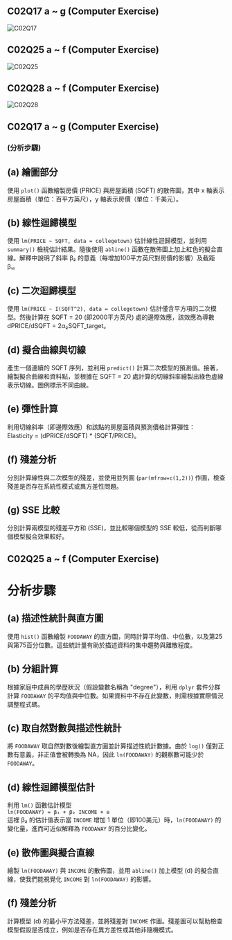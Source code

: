 
## C02Q17 a ~ g (Computer Exercise)
![C02Q17](https://github.com/user-attachments/assets/23ae9b10-d623-4468-9c54-831dfc437d55)

## C02Q25 a ~ f (Computer Exercise)
![C02Q25](https://github.com/user-attachments/assets/d0ea2c24-0947-4b11-92e5-dbe352c94670)

## C02Q28 a ~ f (Computer Exercise)
![C02Q28](https://github.com/user-attachments/assets/ab9cdd15-921b-41f2-8935-346e18d6d87c)

## C02Q17 a ~ g (Computer Exercise)
### (分析步驟)

## (a) 繪圖部分
使用 `plot()` 函數繪製房價 (PRICE) 與房屋面積 (SQFT) 的散佈圖，其中 x 軸表示房屋面積（單位：百平方英尺），y 軸表示房價（單位：千美元）。

## (b) 線性迴歸模型
使用 `lm(PRICE ~ SQFT, data = collegetown)` 估計線性迴歸模型，並利用 `summary()` 檢視估計結果。隨後使用 `abline()` 函數在散佈圖上加上紅色的擬合直線。解釋中說明了斜率 β₂ 的意義（每增加100平方英尺對房價的影響）及截距 β₁。

## (c) 二次迴歸模型
使用 `lm(PRICE ~ I(SQFT^2), data = collegetown)` 估計僅含平方項的二次模型。然後計算在 SQFT = 20 (即2000平方英尺) 處的邊際效應，該效應為導數  
dPRICE/dSQFT = 2α₂SQFT_target。

## (d) 擬合曲線與切線
產生一個連續的 SQFT 序列，並利用 `predict()` 計算二次模型的預測值。接著，繪製擬合曲線和資料點，並根據在 SQFT = 20 處計算的切線斜率繪製出綠色虛線表示切線。圖例標示不同曲線。

## (e) 彈性計算
利用切線斜率（即邊際效應）和該點的房屋面積與預測價格計算彈性：  
Elasticity = (dPRICE/dSQFT) * (SQFT/PRICE)。

## (f) 殘差分析
分別計算線性與二次模型的殘差，並使用並列圖 (`par(mfrow=c(1,2))`) 作圖，檢查殘差是否存在系統性模式或異方差性問題。

## (g) SSE 比較
分別計算兩模型的殘差平方和 (SSE)，並比較哪個模型的 SSE 較低，從而判斷哪個模型擬合效果較好。

## C02Q25 a ~ f (Computer Exercise)
# 分析步驟

## (a) 描述性統計與直方圖
使用 `hist()` 函數繪製 `FOODAWAY` 的直方圖，同時計算平均值、中位數，以及第25與第75百分位數。這些統計量有助於描述資料的集中趨勢與離散程度。

## (b) 分組計算
根據家庭中成員的學歷狀況（假設變數名稱為 "degree"），利用 `dplyr` 套件分群計算 `FOODAWAY` 的平均值與中位數。如果資料中不存在此變數，則需根據實際情況調整程式碼。

## (c) 取自然對數與描述性統計
將 `FOODAWAY` 取自然對數後繪製直方圖並計算描述性統計數據。由於 `log()` 僅對正數有意義，非正值會被轉換為 NA，因此 `ln(FOODAWAY)` 的觀察數可能少於 `FOODAWAY`。

## (d) 線性迴歸模型估計
利用 `lm()` 函數估計模型  
`ln(FOODAWAY) = β₁ + β₂ INCOME + e`  
這裡 β₂ 的估計值表示當 `INCOME` 增加 1 單位（即100美元）時，`ln(FOODAWAY)` 的變化量，進而可近似解釋為 `FOODAWAY` 的百分比變化。

## (e) 散佈圖與擬合直線
繪製 `ln(FOODAWAY)` 與 `INCOME` 的散佈圖，並用 `abline()` 加上模型 (d) 的擬合直線，使我們能視覺化 `INCOME` 對 `ln(FOODAWAY)` 的影響。

## (f) 殘差分析
計算模型 (d) 的最小平方法殘差，並將殘差對 `INCOME` 作圖。殘差圖可以幫助檢查模型假設是否成立，例如是否存在異方差性或其他非隨機模式。

